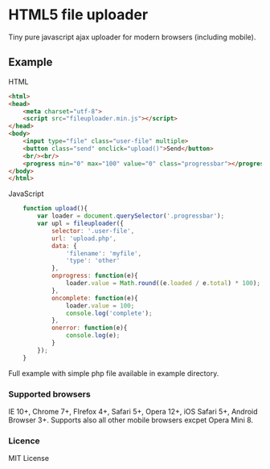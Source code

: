 # HTML5 file uploader

Tiny pure javascript ajax uploader for modern browsers (including mobile).

## Example

HTML
```HTML
<html>
<head>
	<meta charset="utf-8">
	<script src="fileuploader.min.js"></script>
</head>
<body>
	<input type="file" class="user-file" multiple>
	<button class="send" onclick="upload()">Send</button>
	<br/><br/>
	<progress min="0" max="100" value="0" class="progressbar"></progress>
</body>
</html>
```

JavaScript

```javascript
	function upload(){
		var loader = document.querySelector('.progressbar');
		var upl = fileuploader({
			selector: '.user-file',
			url: 'upload.php',
			data: {
				'filename': 'myfile',
				'type': 'other'
			},
			onprogress: function(e){
				loader.value = Math.round((e.loaded / e.total) * 100);
			},
			oncomplete: function(e){
				loader.value = 100;
				console.log('complete');
			},
			onerror: function(e){
				console.log(e);
			}
		});
	}
```

Full example with simple php file available in example directory.

### Supported browsers
IE 10+, Chrome 7+, FIrefox 4+, Safari 5+, Opera 12+, iOS Safari 5+, Android Browser 3+. Supports also all other mobile browsers excpet Opera Mini 8.


### Licence
MIT License